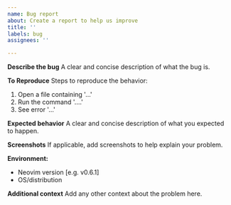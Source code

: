```yaml
---
name: Bug report
about: Create a report to help us improve
title: ''
labels: bug
assignees: ''

---
```


**Describe the bug**
A clear and concise description of what the bug is.

**To Reproduce**
Steps to reproduce the behavior:
1. Open a file containing '...'
2. Run the command '....'
3. See error '...'

**Expected behavior**
A clear and concise description of what you expected to happen.

**Screenshots**
If applicable, add screenshots to help explain your problem.

**Environment:**
 - Neovim version [e.g. v0.6.1]
- OS/distribution


**Additional context**
Add any other context about the problem here.

